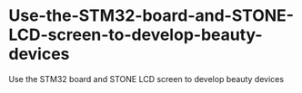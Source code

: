 # Use-the-STM32-board-and-STONE-LCD-screen-to-develop-beauty-devices
Use the STM32 board and STONE LCD screen to develop beauty devices
